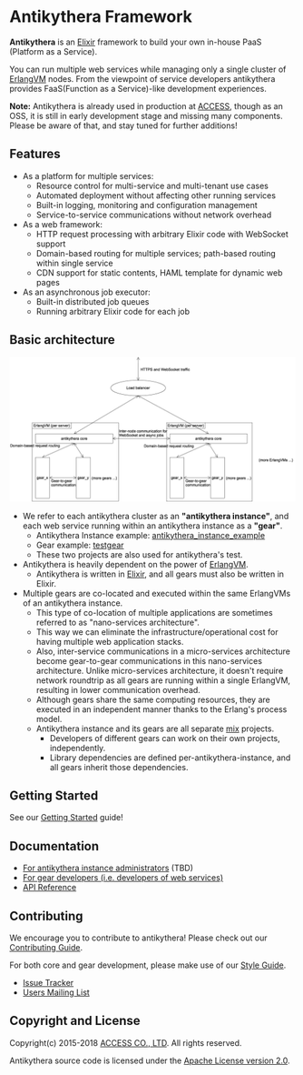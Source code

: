 # Antikythera Framework

**Antikythera** is an [Elixir] framework to build your own in-house PaaS (Platform as a Service).

You can run multiple web services while managing only a single cluster of [ErlangVM][Erlang] nodes.
From the viewpoint of service developers antikythera provides FaaS(Function as a Service)-like development experiences.

[Elixir]: http://elixir-lang.org/
[Erlang]: http://www.erlang.org/

**Note:** Antikythera is already used in production at [ACCESS],
though as an OSS, it is still in early development stage and missing many components.
Please be aware of that, and stay tuned for further additions!

[ACCESS]: https://www.access-company.com/

## Features

- As a platform for multiple services:
    - Resource control for multi-service and multi-tenant use cases
    - Automated deployment without affecting other running services
    - Built-in logging, monitoring and configuration management
    - Service-to-service communications without network overhead
- As a web framework:
    - HTTP request processing with arbitrary Elixir code with WebSocket support
    - Domain-based routing for multiple services; path-based routing within single service
    - CDN support for static contents, HAML template for dynamic web pages
- As an asynchronous job executor:
    - Built-in distributed job queues
    - Running arbitrary Elixir code for each job

## Basic architecture

![Antikythera Architecture](./doc/images/AntikytheraArchitecture.png)

- We refer to each antikythera cluster as an **"antikythera instance"**,
  and each web service running within an antikythera instance as a **"gear"**.
    - Antikythera Instance example: [antikythera_instance_example](https://github.com/access-company/antikythera_instance_example)
    - Gear example: [testgear](https://github.com/access-company/testgear)
    - These two projects are also used for antikythera's test.
- Antikythera is heavily dependent on the power of [ErlangVM][Erlang].
    - Antikythera is written in [Elixir], and all gears must also be written in Elixir.
- Multiple gears are co-located and executed within the same ErlangVMs of an antikythera instance.
    - This type of co-location of multiple applications are sometimes referred to as "nano-services architecture".
    - This way we can eliminate the infrastructure/operational cost for having multiple web application stacks.
    - Also, inter-service communications in a micro-services architecture become gear-to-gear communications in this nano-services architecture.
      Unlike micro-services architecture, it doesn't require network roundtrip as all gears are running within a single ErlangVM, resulting in lower communication overhead.
    - Although gears share the same computing resources, they are executed in an independent manner thanks to the Erlang's process model.
    - Antikythera instance and its gears are all separate [mix](https://hexdocs.pm/mix/Mix.html) projects.
        - Developers of different gears can work on their own projects, independently.
        - Library dependencies are defined per-antikythera-instance, and all gears inherit those dependencies.

## Getting Started

See our [Getting Started](https://hexdocs.pm/antikythera/getting_started.html) guide!

## Documentation

- [For antikythera instance administrators](https://hexdocs.pm/antikythera/instance_administrators.html) (TBD)
- [For gear developers (i.e. developers of web services)](https://hexdocs.pm/antikythera/gear_developers.html)
- [API Reference](https://hexdocs.pm/antikythera/api-reference.html)

## Contributing

We encourage you to contribute to antikythera! Please check out our [Contributing Guide](https://github.com/access-company/antikythera/blob/master/CONTRIBUTING.md).

For both core and gear development, please make use of our [Style Guide](https://github.com/access-company/antikythera/blob/master/STYLE_GUIDE.md).

- [Issue Tracker](https://github.com/access-company/antikythera/issues)
- [Users Mailing List](https://groups.google.com/forum/#!forum/antikythera_users)

## Copyright and License

Copyright(c) 2015-2018 [ACCESS CO., LTD][ACCESS]. All rights reserved.

Antikythera source code is licensed under the [Apache License version 2.0](./LICENSE).
